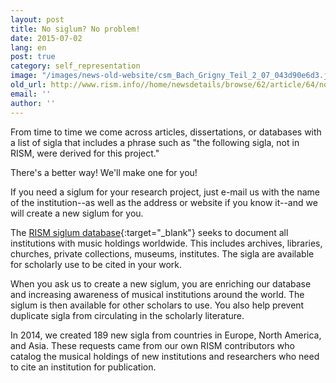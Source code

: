 ```yaml
---
layout: post
title: No siglum? No problem!
date: 2015-07-02
lang: en
post: true
category: self_representation
image: "/images/news-old-website/csm_Bach_Grigny_Teil_2_07_043d90e6d3.jpg"
old_url: http://www.rism.info//home/newsdetails/browse/62/article/64/no-siglum-no-problem.html
email: ''
author: ''
---
```



From time to time we come across articles, dissertations, or databases with a list of sigla that includes a phrase such as "the following sigla, not in RISM, were derived for this project."



There's a better way! We'll make one for you!



If you need a siglum for your research project, just e-mail us with the name of the institution--as well as the address or website if you know it--and we will create a new siglum for you.



The [RISM siglum database](http://www.rism.info/en/sigla.html){:target="_blank"} seeks to document all institutions with music holdings worldwide. This includes archives, libraries, churches, private collections, museums, institutes. The sigla are available for scholarly use to be cited in your work.



When you ask us to create a new siglum, you are enriching our database and increasing awareness of musical institutions around the world. The siglum is then available for other scholars to use. You also help prevent duplicate sigla from circulating in the scholarly literature.



In 2014, we created 189 new sigla from countries in Europe, North America, and Asia. These requests came from our own RISM contributors who catalog the musical holdings of new institutions and researchers who need to cite an institution for publication.




